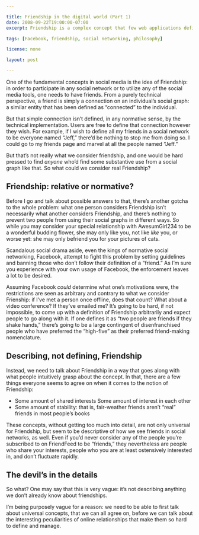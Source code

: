 ```yaml
---

title: Friendship in the digital world (Part 1)
date: 2008-09-22T19:00:00-07:00
excerpt: Friendship is a complex concept that few web applications define, leaving the users to make sense of what their relationships are in the digital world.

tags: [Facebook, friendship, social networking, philosophy]

license: none

layout: post

---
```


One of the fundamental concepts in social media is the idea of Friendship: in order to participate in any social network or to utilize any of the social media tools, one needs to have friends. From a purely technical perspective, a friend is simply a connection on an individual’s social graph: a similar entity that has been defined as “connected” to the individual.

But that simple connection isn’t defined, in any normative sense, by the technical implementation. Users are free to define that connection however they wish. For example, if I wish to define all my friends in a social network to be everyone named “Jeff,” there’d be nothing to stop me from doing so. I could go to my friends page and marvel at all the people named “Jeff.”

But that’s not really what we consider friendship, and one would be hard pressed to find *anyone* who’d find some substantive use from a social graph like that. So what could we consider real Friendship?

## Friendship: relative or normative?

Before I go and talk about possible answers to that, there’s another gotcha to the whole problem: what one person considers Friendship isn’t necessarily what another considers Friendship, and there’s nothing to prevent two people from using their social graphs in different ways. So while you may consider your special relationship with AwesumGirl234 to be a wonderful budding flower, she may only like you, not like *like* you, or worse yet: she may only befriend you for your pictures of cats.

Scandalous social drama aside, even the kings of normative social networking, Facebook, attempt to fight this problem by setting guidelines and banning those who don’t follow their definition of a “friend.” As I’m sure you experience with your own usage of Facebook, the enforcement leaves a lot to be desired.

Assuming Facebook *could* determine what one’s motivations were, the restrictions are seen as arbitrary and contrary to what we consider Frienship: if I’ve met a person once offline, does that count? What about a video conference? If they’ve emailed me? It’s going to be hard, if not impossible, to come up with a definition of Friendship arbitrarily and expect people to go along with it. If one defines it as “two people are friends if they shake hands,” there’s going to be a large contingent of disenfranchised people who have preferred the “high-five” as their preferred friend-making nomenclature.

## Describing, not defining, Friendship

Instead, we need to talk about Friendship in a way that goes along with what people intuitively grasp about the concept. In that, there are a few things everyone seems to agree on when it comes to the notion of Friendship:

* Some amount of shared interests Some amount of interest in each other
* Some amount of stability: that is, fair-weather friends aren’t “real” friends in most people’s books

These concepts, without getting too much into detail, are not only universal for Friendship, but seem to be descriptive of how we see friends in social networks, as well. Even if you’d never consider any of the people you’re subscribed to on FriendFeed to be “friends,” they nevertheless are people who share your interests, people who you are at least ostensively interested in, and don’t fluctuate rapidly.

## The devil’s in the details

So what? One may say that this is very vague: it’s not describing anything we don’t already know about friendships.

I’m being purposely vague for a reason: we need to be able to first talk about universal concepts, that we can all agree on, before we can talk about the interesting peculiarities of online relationships that make them so hard to define and manage.

[1]: http://www.techcrunch.com/2008/09/15/facebook-isnt-a-social-network-and-dont-try-to-make-new-friends-there/ "Facebook Isn’t A Social Network. And Stop Trying to Make New Friends There"
